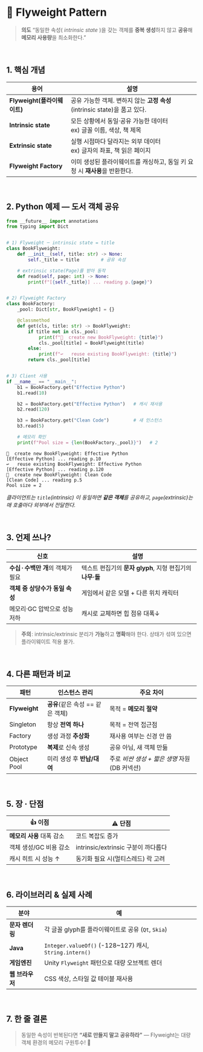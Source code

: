 # 🦋 Flyweight Pattern

> **의도**
> “동일한 속성( *intrinsic state* )을 갖는 객체를 **중복 생성**하지 않고 **공유**해 **메모리 사용량**을 최소화한다.”

<br/>

## 1. 핵심 개념

| 용어                    | 설명                                                   |
| --------------------- | ---------------------------------------------------- |
| **Flyweight(플라이웨이트)** | 공유 가능한 객체. 변하지 않는 **고정 속성**(intrinsic state)을 품고 있다. |
| **Intrinsic state**   | 모든 상황에서 동일⁠·⁠공유 가능한 데이터<br/>ex) 글꼴 이름, 색상, 책 제목      |
| **Extrinsic state**   | 실행 시점마다 달라지는 외부 데이터<br/>ex) 글자의 좌표, 책 읽은 페이지         |
| **Flyweight Factory** | 이미 생성된 플라이웨이트를 캐싱하고, 동일 키 요청 시 **재사용**을 반환한다.        |

<br/>

## 2. Python 예제 — **도서 객체 공유**

```python
from __future__ import annotations
from typing import Dict


# 1) Flyweight ─ intrinsic state = title
class BookFlyweight:
    def __init__(self, title: str) -> None:
        self._title = title        # 공유 속성

    # extrinsic state(Page)를 받아 동작
    def read(self, page: int) -> None:
        print(f"[{self._title}] ... reading p.{page}")


# 2) Flyweight Factory
class BookFactory:
    _pool: Dict[str, BookFlyweight] = {}

    @classmethod
    def get(cls, title: str) -> BookFlyweight:
        if title not in cls._pool:
            print(f"📘  create new BookFlyweight: {title}")
            cls._pool[title] = BookFlyweight(title)
        else:
            print(f"↩️   reuse existing BookFlyweight: {title}")
        return cls._pool[title]


# 3) Client 사용
if __name__ == "__main__":
    b1 = BookFactory.get("Effective Python")
    b1.read(10)

    b2 = BookFactory.get("Effective Python")   # 캐시 재사용
    b2.read(120)

    b3 = BookFactory.get("Clean Code")         # 새 인스턴스
    b3.read(5)

    # 메모리 확인
    print(f"Pool size = {len(BookFactory._pool)}")   # 2
```

```
📘  create new BookFlyweight: Effective Python
[Effective Python] ... reading p.10
↩️   reuse existing BookFlyweight: Effective Python
[Effective Python] ... reading p.120
📘  create new BookFlyweight: Clean Code
[Clean Code] ... reading p.5
Pool size = 2
```

*클라이언트는 `title`(intrinsic) 이 동일하면 **같은 객체**를 공유하고,
`page`(extrinsic)는 매 호출마다 외부에서 전달한다.*

<br/>

## 3. 언제 쓰나?

| 신호                     | 설명                                      |
| ---------------------- | --------------------------------------- |
| **수십 · 수백만 개**의 객체가 필요 | 텍스트 편집기의 **문자 glyph**, 지형 편집기의 **나무·돌** |
| **객체 중 상당수가 동일 속성**    | 게임에서 같은 모델 + 다른 위치 캐릭터                  |
| 메모리·GC 압박으로 성능 저하      | 캐시로 교체하면 힙 점유 대폭↓                       |

> **주의** : intrinsic/extrinsic 분리가 **가능**하고 **명확**해야 한다.
> 상태가 섞여 있으면 플라이웨이트 적용 불가.

<br/>

## 4. 다른 패턴과 비교

| 패턴            | 인스턴스 관리                | 주요 차이                         |
| ------------- | ---------------------- | ----------------------------- |
| **Flyweight** | **공유**(같은 속성 == 같은 객체) | 목적 = **메모리 절약**               |
| Singleton     | 항상 **전역 하나**           | 목적 = 전역 접근점                   |
| Factory       | 생성 과정 **추상화**          | 재사용 여부는 신경 안 씀                |
| Prototype     | **복제**로 신속 생성          | 공유 아님, 새 객체 만듦                |
| Object Pool   | 미리 생성 후 **반납/대여**      | 주로 *비싼 생성 + 짧은 생명* 자원(DB 커넥션) |

<br/>

## 5. 장 · 단점

| 👍 이점            | ⚠️ 단점                        |
| ---------------- | ---------------------------- |
| **메모리 사용** 대폭 감소 | 코드 복잡도 증가                    |
| 객체 생성/GC 비용 감소   | intrinsic/extrinsic 구분이 까다롭다 |
| 캐시 히트 시 성능 ↑     | 동기화 필요 시(멀티스레드) 락 고려         |

<br/>

## 6. 라이브러리 & 실제 사례

| 분야         | 예                                                     |
| ---------- | ----------------------------------------------------- |
| **문자 렌더링** | 각 글꼴 glyph를 플라이웨이트로 공유 (`Qt`, `Skia`)                 |
| **Java**   | `Integer.valueOf()` (-128\~127) 캐시, `String.intern()` |
| **게임엔진**   | Unity `Flyweight` 패턴으로 대량 오브젝트 렌더                     |
| **웹 브라우저** | CSS 색상, 스타일 값 테이블 재사용                                 |

<br/>

## 7. 한 줄 결론

> 동일한 속성이 반복된다면 **“새로 만들지 말고 공유하라”** — Flyweight는 대량 객체 환경의 메모리 구원투수! 🚀
